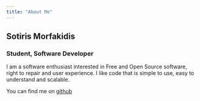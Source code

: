 ```yaml
---
title: "About Me"
---
```

## Sotiris Morfakidis

### Student, Software Developer

I am a software enthusiast interested in Free and Open Source software,
right to repair and user experience. I like code that is simple to use,
easy to understand and scalable.

You can find me on [github](https://github.com/sotirismorf)
